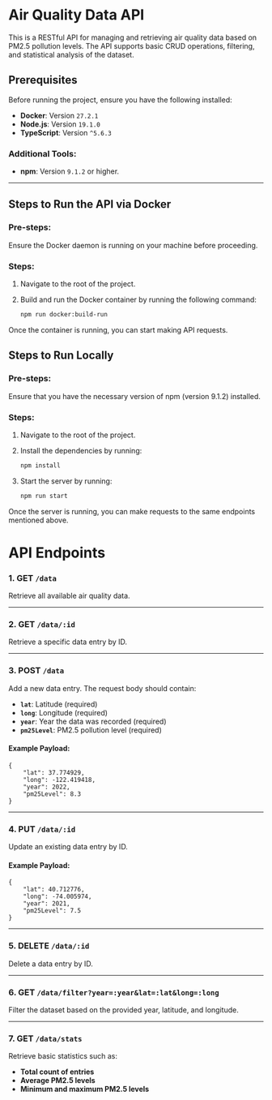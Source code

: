 # Air Quality Data API

This is a RESTful API for managing and retrieving air quality data based on PM2.5 pollution levels. The API supports basic CRUD operations, filtering, and statistical analysis of the dataset.

## Prerequisites

Before running the project, ensure you have the following installed:

- **Docker**: Version `27.2.1`
- **Node.js**: Version `19.1.0`
- **TypeScript**: Version `^5.6.3`

### Additional Tools:

- **npm**: Version `9.1.2` or higher.

---

## Steps to Run the API via Docker

### Pre-steps:

Ensure the Docker daemon is running on your machine before proceeding.

### Steps:

1. Navigate to the root of the project.
2. Build and run the Docker container by running the following command:

   ```bash
   npm run docker:build-run
Once the container is running, you can start making API requests.

## Steps to Run Locally

### Pre-steps:

Ensure that you have the necessary version of npm (version 9.1.2) installed.

### Steps:

1.  Navigate to the root of the project.

2.  Install the dependencies by running:

    ```bash
    npm install
    ```

3.  Start the server by running:

    ```bash
    npm run start
Once the server is running, you can make requests to the same endpoints mentioned above.

# API Endpoints

### 1. **GET** `/data`

Retrieve all available air quality data.

---

### 2. **GET** `/data/:id`

Retrieve a specific data entry by ID.

---

### 3. **POST** `/data`

Add a new data entry. The request body should contain:

- **`lat`**: Latitude (required)
- **`long`**: Longitude (required)
- **`year`**: Year the data was recorded (required)
- **`pm25Level`**: PM2.5 pollution level (required)

#### Example Payload:

    {
        "lat": 37.774929,
        "long": -122.419418,
        "year": 2022,
        "pm25Level": 8.3
    }

---

### 4. **PUT** `/data/:id`

Update an existing data entry by ID.

#### Example Payload:

    {
        "lat": 40.712776,
        "long": -74.005974,
        "year": 2021,
        "pm25Level": 7.5
    }

---

### 5. **DELETE** `/data/:id`

Delete a data entry by ID.

---

### 6. **GET** `/data/filter?year=:year&lat=:lat&long=:long`

Filter the dataset based on the provided year, latitude, and longitude.

---

### 7. **GET** `/data/stats`

Retrieve basic statistics such as:

- **Total count of entries**
- **Average PM2.5 levels**
- **Minimum and maximum PM2.5 levels**
